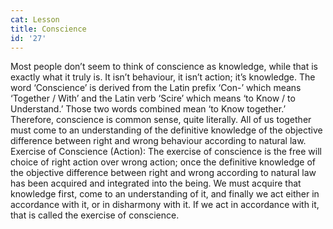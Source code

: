 ```yaml
---
cat: Lesson
title: Conscience
id: '27'
---
```


Most people don’t seem to think of conscience as knowledge, while that is exactly what it
truly is. It isn’t behaviour, it isn’t action; it’s knowledge.
The word ‘Conscience’ is derived from the Latin prefix ‘Con-’ which means ‘Together /
With’ and the Latin verb ‘Scire’ which means ‘to Know / to Understand.’ Those two words
combined mean ‘to Know together.’ Therefore, conscience is common sense, quite literally.
All of us together must come to an understanding of the definitive knowledge of the objective
difference between right and wrong behaviour according to natural law.
Exercise of Conscience (Action):
The exercise of conscience is the free will choice of right action over wrong action; once the
definitive knowledge of the objective difference between right and wrong according to natural
law has been acquired and integrated into the being.
We must acquire that knowledge first, come to an understanding of it, and finally we act
either in accordance with it, or in disharmony with it. If we act in accordance with it, that is
called the exercise of conscience.